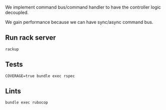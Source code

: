 We implement command bus/command handler to have the controller logic decoupled.

We gain performance because we can have sync/async command bus.

## Run rack server

    rackup

## Tests

    COVERAGE=true bundle exec rspec

## Lints

    bundle exec rubocop

